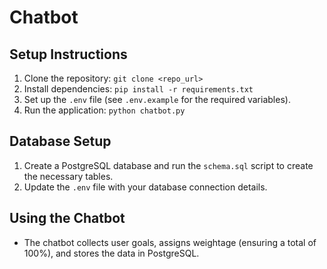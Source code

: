 # Chatbot
## Setup Instructions
1. Clone the repository: `git clone <repo_url>`
2. Install dependencies: `pip install -r requirements.txt`
3. Set up the `.env` file (see `.env.example` for the required variables).
4. Run the application: `python chatbot.py`

## Database Setup
1. Create a PostgreSQL database and run the `schema.sql` script to create the necessary tables.
2. Update the `.env` file with your database connection details.

## Using the Chatbot
- The chatbot collects user goals, assigns weightage (ensuring a total of 100%), and stores the data in PostgreSQL.


